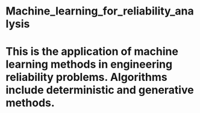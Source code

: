 # Machine_learning_for_reliability_analysis
# This is the application of machine learning methods in engineering reliability problems. Algorithms include deterministic and generative methods.

